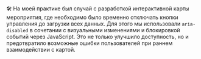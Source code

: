🛠 На моей практике был случай с разработкой интерактивной карты мероприятия, где необходимо было временно отключать кнопки управления до загрузки всех данных. Для этого мы использовали `aria-disabled` в сочетании с визуальными изменениями и блокировкой событий через JavaScript. Это не только улучшило доступность, но и предотвратило возможные ошибки пользователей при раннем взаимодействии с картой.
